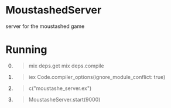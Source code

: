 # MoustashedServer
server for the moustashed game

# Running
0. > mix deps.get
   > mix deps.compile
1.  > iex
    > Code.compiler_options(ignore_module_conflict: true)
2. > c("moustashe_server.ex")
3. > MoustasheServer.start(9000)
